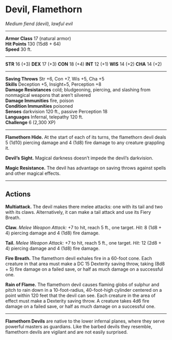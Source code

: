 # Devil, Flamethorn

_Medium fiend (devil), lawful evil_

---

**Armor Class** 17 (natural armor)  
**Hit Points** 130 (15d8 + 64)  
**Speed** 30 ft.  

---

**STR** 16 (+3) **DEX** 17 (+3) **CON** 18 (+4) **INT** 12 (+1) **WIS** 14 (+2) **CHA** 14 (+2)

---

**Saving Throws** Str +6, Con +7, Wis +5, Cha +5  
**Skills** Deception +5, Insight+5, Perception +8  
**Damage Resistances** cold; bludgeoning, piercing, and slashing from nonmagical weapons that aren’t silvered  
**Damage Immunities** fire, poison  
**Condition Immunities** poisoned  
**Senses** darkvision 120 ft., passive Perception 18  
**Languages** Infernal, telepathy 120 ft.  
**Challenge** 6 (2,300 XP)  

---

**Flamethorn Hide.** At the start of each of its turns, the flamethorn devil deals 5 (1d10) piercing damage and 4 (1d8) fire damage to any creature grappling it.

**Devil’s Sight.** Magical darkness doesn’t impede the devil’s darkvision.

**Magic Resistance.** The devil has advantage on saving throws against spells and other magical effects.

---

## Actions

**Multiattack.** The devil makes there melee attacks: one with its tail and two with its claws. Alternatively, it can make a tail attack and use its Fiery Breath.

**Claw.** _Melee Weapon Attack:_ +7 to hit, reach 5 ft., one target. _Hit:_ 8 (1d8 + 4) piercing damage and 4 (1d8) fire damage.

**Tail.** _Melee Weapon Attack:_ +7 to hit, reach 5 ft., one target. _Hit:_ 12 (2d8 + 4) piercing damage and 4 (1d8) fire damage.

**Fire Breath.** The flamethorn devil exhales fire in a 60-foot cone. Each creature in that area must make a DC 15 Dexterity saving throw, taking (8d8 + 5) fire damage on a failed save, or half as much damage on a successful one.

**Rain of Flame.** The flamethorn devil causes flaming globs of sulphur and pitch to rain down in a 10-foot-radius, 40-foot-high cylinder centered on a point within 120 feet that the devil can see. Each creature in the area of effect must make a Dexterity saving throw. A creature takes 4d6 fire damage on a failed save, or half as much damage on a successful one.

---

**Flamethorn Devils** are native to the lower infernal planes, where they serve powerful masters as guardians. Like the barbed devils they resemble, flamethorn devils are vigilant and are not easily surprised.